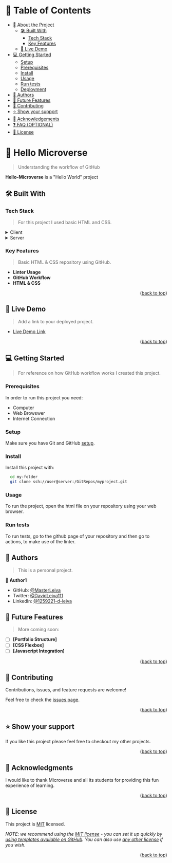 <a name="readme-top"></a>

# 📗 Table of Contents

- [📖 About the Project](#about-project)
  - [🛠 Built With](#built-with)
    - [Tech Stack](#tech-stack)
    - [Key Features](#key-features)
  - [🚀 Live Demo](#live-demo)
- [💻 Getting Started](#getting-started)
  - [Setup](#setup)
  - [Prerequisites](#prerequisites)
  - [Install](#install)
  - [Usage](#usage)
  - [Run tests](#run-tests)
  - [Deployment](#triangular_flag_on_post-deployment)
- [👥 Authors](#authors)
- [🔭 Future Features](#future-features)
- [🤝 Contributing](#contributing)
- [⭐️ Show your support](#support)
- [🙏 Acknowledgements](#acknowledgements)
- [❓ FAQ (OPTIONAL)](#faq)
- [📝 License](#license)

# 📖 Hello Microverse <a name="about-project"></a>

> Understanding the workflow of GitHub

**Hello-Microverse** is a "Hello World" project

## 🛠 Built With <a name="built-with"></a>

### Tech Stack <a name="tech-stack"></a>

> For this project I used basic HTML and CSS.

<details>
  <summary>Client</summary>
  <ul>
    <li><a href="https://developer.mozilla.org/en-US/docs/Web/HTML">HTML</a></li>
    <li><a href="https://developer.mozilla.org/en-US/docs/Web/CSS">CSS</a></li>
  </ul>
</details>

<details>
  <summary>Server</summary>
  <ul>
    <li><a href="https://developer.mozilla.org/en-US/docs/Web/HTML">HTML</a></li>
    <li><a href="https://developer.mozilla.org/en-US/docs/Web/CSS">CSS</a></li>
  </ul>
</details>

### Key Features <a name="key-features"></a>

> Basic HTML & CSS repository using GitHub.

- **Linter Usage**
- **GitHub Workflow**
- **HTML & CSS**

<p align="right">(<a href="#readme-top">back to top</a>)</p>

## 🚀 Live Demo <a name="live-demo"></a>

> Add a link to your deployed project.

- [Live Demo Link](https://google.com)

<p align="right">(<a href="#readme-top">back to top</a>)</p>

## 💻 Getting Started <a name="getting-started"></a>

> For reference on how GitHub workflow works I created this project.

### Prerequisites

In order to run this project you need:
- Computer
- Web Browswer
- Internet Connection

### Setup

Make sure you have Git and GitHub [setup](https://www.theodinproject.com/lessons/foundations-setting-up-git).

### Install

Install this project with:
```sh
  cd my-folder
  git clone ssh://user@server:/GitRepos/myproject.git
```

### Usage

To run the project, open the html file on your repository using your web browser.

### Run tests

To run tests, go to the github page of your repository and then go to actions, to make use of the linter.

## 👥 Authors <a name="authors"></a>

> This is a personal project.

👤 **Author1**

- GitHub: [@MasterLeiva](https://github.com/MasterLeiva)
- Twitter: [@DavidLeiva111](https://twitter.com/DavidLeiva111)
- LinkedIn: [@1259221-d-leiva](https://linkedin.com/in/1259221-d-leiva)

## 🔭 Future Features <a name="future-features"></a>

> More coming soon:
- [ ] **[Portfolio Structure]**
- [ ] **[CSS Flexbox]**
- [ ] **[Javascript Integration]**

<p align="right">(<a href="#readme-top">back to top</a>)</p>

## 🤝 Contributing <a name="contributing"></a>

Contributions, issues, and feature requests are welcome!

Feel free to check the [issues page](../../issues/).

<p align="right">(<a href="#readme-top">back to top</a>)</p>

## ⭐️ Show your support <a name="support"></a>

If you like this project please feel free to checkout my other projects.

<p align="right">(<a href="#readme-top">back to top</a>)</p>

## 🙏 Acknowledgments <a name="acknowledgements"></a>

I would like to thank Microverse and all its students for providing this fun experience of learning.

<p align="right">(<a href="#readme-top">back to top</a>)</p>


## 📝 License <a name="license"></a>

This project is [MIT](./LICENSE) licensed.

_NOTE: we recommend using the [MIT license](https://choosealicense.com/licenses/mit/) - you can set it up quickly by [using templates available on GitHub](https://docs.github.com/en/communities/setting-up-your-project-for-healthy-contributions/adding-a-license-to-a-repository). You can also use [any other license](https://choosealicense.com/licenses/) if you wish._

<p align="right">(<a href="#readme-top">back to top</a>)</p>
